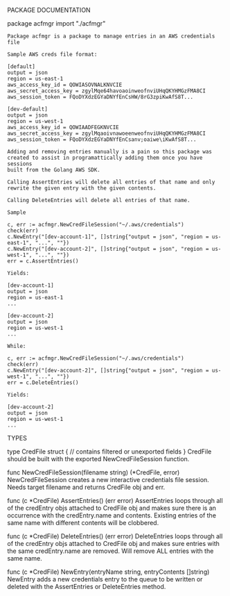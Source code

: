 PACKAGE DOCUMENTATION

package acfmgr
    import "./acfmgr"

    Package acfmgr is a package to manage entries in an AWS credentials file

    Sample AWS creds file format:

	[default]
	output = json
	region = us-east-1
	aws_access_key_id = QOWIASOVNALKNVCIE
	aws_secret_access_key = zgylMqe64havoaoinweofnviUHqQKYHMGzFMA8CI
	aws_session_token = FQoDYXdzEGYaDNYfEnCsHW/8rG3zpiKwAfS8T...

	[dev-default]
	output = json
	region = us-west-1
	aws_access_key_id = QOWIAADFEGKNVCIE
	aws_secret_access_key = zgylMqaoivnawoeenweofnviUHqQKYHMGzFMA8CI
	aws_session_token = FQoDYXdzEGYaDNYfEnCsanv;oaiwe\iKwAfS8T...

    Adding and removing entries manually is a pain so this package was
    created to assist in programattically adding them once you have sessions
    built from the Golang AWS SDK.

    Calling AssertEntries will delete all entries of that name and only
    rewrite the given entry with the given contents.

    Calling DeleteEntries will delete all entries of that name.

    Sample

	c, err := acfmgr.NewCredFileSession("~/.aws/credentials")
	check(err)
	c.NewEntry("[dev-account-1]", []string{"output = json", "region = us-east-1", "...", ""})
	c.NewEntry("[dev-account-2]", []string{"output = json", "region = us-west-1", "...", ""})
	err = c.AssertEntries()

    Yields:

	[dev-account-1]
	output = json
	region = us-east-1
	...

	[dev-account-2]
	output = json
	region = us-west-1
	...

    While:

	c, err := acfmgr.NewCredFileSession("~/.aws/credentials")
	check(err)
	c.NewEntry("[dev-account-2]", []string{"output = json", "region = us-west-1", "...", ""})
	err = c.DeleteEntries()

    Yields:

	[dev-account-2]
	output = json
	region = us-west-1
	...

TYPES

type CredFile struct {
    // contains filtered or unexported fields
}
    CredFile should be built with the exported NewCredFileSession function.

func NewCredFileSession(filename string) (*CredFile, error)
    NewCredFileSession creates a new interactive credentials file session.
    Needs target filename and returns CredFile obj and err.

func (c *CredFile) AssertEntries() (err error)
    AssertEntries loops through all of the credEntry objs attached to
    CredFile obj and makes sure there is an occurrence with the
    credEntry.name and contents. Existing entries of the same name with
    different contents will be clobbered.

func (c *CredFile) DeleteEntries() (err error)
    DeleteEntries loops through all of the credEntry objs attached to
    CredFile obj and makes sure entries with the same credEntry.name are
    removed. Will remove ALL entries with the same name.

func (c *CredFile) NewEntry(entryName string, entryContents []string)
    NewEntry adds a new credentials entry to the queue to be written or
    deleted with the AssertEntries or DeleteEntries method.

